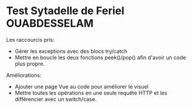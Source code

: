 # Test Sytadelle de Feriel OUABDESSELAM

Les raccourcis pris: 
- Gérer les exceptions avec des blocs try/catch
- Mettre en boucle les deux fonctions peek()/pop() afin d'avoir un code plus propre.

Améliorations: 
- Ajouter une page Vue au code pour améliorer le visuel
- Mettre toutes les opérations en une seule requête HTTP et les différencier avec un switch/case. 
